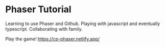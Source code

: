 # Phaser Tutorial

Learning to use Phaser and Github.
Playing with javascript and eventually typescript.
Collaborating with family.

Play the game!
https://cp-phaser.netlify.app/
